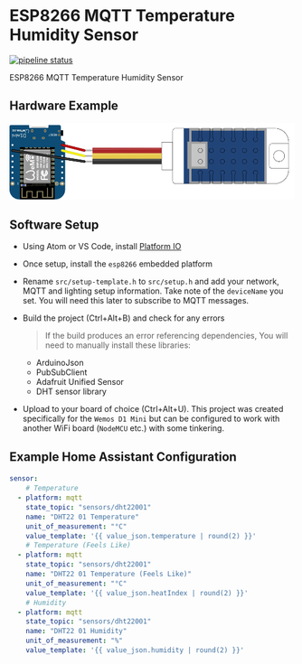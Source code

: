 # ESP8266 MQTT Temperature Humidity Sensor

[![pipeline status](https://gitlab.com/timmo/ESP8266-MQTT-Temperature-Humidity-Sensor/badges/master/pipeline.svg)](https://gitlab.com/timmo/ESP8266-MQTT-Temperature-Humidity-Sensor/commits/master)

ESP8266 MQTT Temperature Humidity Sensor

## Hardware Example

![Wemos D1 Mini Sensor](diagrams/wemos_d1_sensor.svg)

## Software Setup

- Using Atom or VS Code, install [Platform IO](https://platformio.org/platformio-ide)
- Once setup, install the `esp8266` embedded platform
- Rename `src/setup-template.h` to `src/setup.h` and add your network, MQTT and
  lighting setup information. Take note of the `deviceName` you set. You will
  need this later to subscribe to MQTT messages.
- Build the project (Ctrl+Alt+B) and check for any errors

  > If the build produces an error referencing dependencies, You will need to
  > manually install these libraries:
  - ArduinoJson
  - PubSubClient
  - Adafruit Unified Sensor
  - DHT sensor library

- Upload to your board of choice (Ctrl+Alt+U). This project was created
  specifically for the `Wemos D1 Mini` but can be configured to work
  with another WiFi board (`NodeMCU` etc.) with some tinkering.

## Example Home Assistant Configuration

```yaml
sensor:
    # Temperature
  - platform: mqtt
    state_topic: "sensors/dht22001"
    name: "DHT22 01 Temperature"
    unit_of_measurement: "°C"
    value_template: '{{ value_json.temperature | round(2) }}'
    # Temperature (Feels Like)
  - platform: mqtt
    state_topic: "sensors/dht22001"
    name: "DHT22 01 Temperature (Feels Like)"
    unit_of_measurement: "°C"
    value_template: '{{ value_json.heatIndex | round(2) }}'
    # Humidity
  - platform: mqtt
    state_topic: "sensors/dht22001"
    name: "DHT22 01 Humidity"
    unit_of_measurement: "%"
    value_template: '{{ value_json.humidity | round(2) }}'
```
